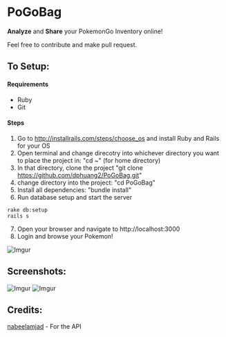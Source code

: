 # PoGoBag

**Analyze** and **Share** your PokemonGo Inventory online!

Feel free to contribute and make pull request.

## To Setup:

#### Requirements

* Ruby
* Git

#### Steps

1) Go to http://installrails.com/steps/choose_os and install Ruby and Rails for your OS <br>
2) Open terminal and change direcotry into whichever directory you want to place the project in: "cd ~" (for home directory) <br>
3) In that directory, clone the project "git clone https://github.com/dphuang2/PoGoBag.git" <br>
4) change directory into the project: "cd PoGoBag" <br>
5) Install all dependencies: "bundle install" <br>
6) Run database setup and start the server <br>
```
rake db:setup
rails s
```

7) Open your browser and navigate to http://localhost:3000 <br>
8) Login and browse your Pokemon!

![Imgur](http://i.imgur.com/Yzz5ouC.png)

## Screenshots:

![Imgur](http://i.imgur.com/SdEIGjF.png)
![Imgur](http://i.imgur.com/lPvCpYa.png)

## Credits:

[nabeelamjad](https://github.com/nabeelamjad/poke-api) - For the API
